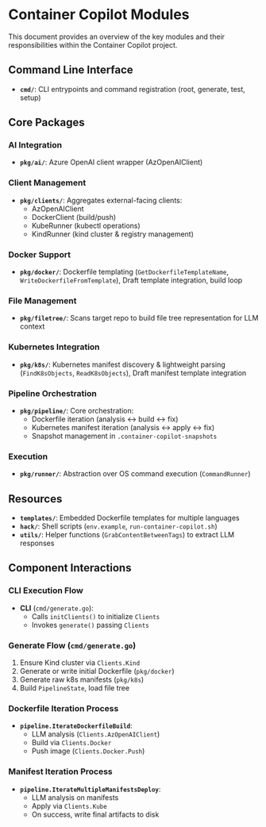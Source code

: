 # Container Copilot Modules

This document provides an overview of the key modules and their responsibilities within the Container Copilot project.

## Command Line Interface

- **`cmd/`**: CLI entrypoints and command registration (root, generate, test, setup)

## Core Packages

### AI Integration

- **`pkg/ai/`**: Azure OpenAI client wrapper (AzOpenAIClient)

### Client Management

- **`pkg/clients/`**: Aggregates external-facing clients:
  - AzOpenAIClient
  - DockerClient (build/push)
  - KubeRunner (kubectl operations)
  - KindRunner (kind cluster & registry management)

### Docker Support

- **`pkg/docker/`**: Dockerfile templating (`GetDockerfileTemplateName`, `WriteDockerfileFromTemplate`), Draft template integration, build loop

### File Management

- **`pkg/filetree/`**: Scans target repo to build file tree representation for LLM context

### Kubernetes Integration

- **`pkg/k8s/`**: Kubernetes manifest discovery & lightweight parsing (`FindK8sObjects`, `ReadK8sObjects`), Draft manifest template integration

### Pipeline Orchestration

- **`pkg/pipeline/`**: Core orchestration:
  - Dockerfile iteration (analysis ↔ build ↔ fix)
  - Kubernetes manifest iteration (analysis ↔ apply ↔ fix)
  - Snapshot management in `.container-copilot-snapshots`

### Execution

- **`pkg/runner/`**: Abstraction over OS command execution (`CommandRunner`)

## Resources

- **`templates/`**: Embedded Dockerfile templates for multiple languages
- **`hack/`**: Shell scripts (`env.example`, `run-container-copilot.sh`)
- **`utils/`**: Helper functions (`GrabContentBetweenTags`) to extract LLM responses

## Component Interactions

### CLI Execution Flow

- **CLI** (`cmd/generate.go`):
  - Calls `initClients()` to initialize `Clients`
  - Invokes `generate()` passing `Clients`

### Generate Flow (`cmd/generate.go`)

1. Ensure Kind cluster via `Clients.Kind`
2. Generate or write initial Dockerfile (`pkg/docker`)
3. Generate raw k8s manifests (`pkg/k8s`)
4. Build `PipelineState`, load file tree

### Dockerfile Iteration Process

- **`pipeline.IterateDockerfileBuild`**:
  - LLM analysis (`Clients.AzOpenAIClient`)
  - Build via `Clients.Docker`
  - Push image (`Clients.Docker.Push`)

### Manifest Iteration Process

- **`pipeline.IterateMultipleManifestsDeploy`**:
  - LLM analysis on manifests
  - Apply via `Clients.Kube`
  - On success, write final artifacts to disk